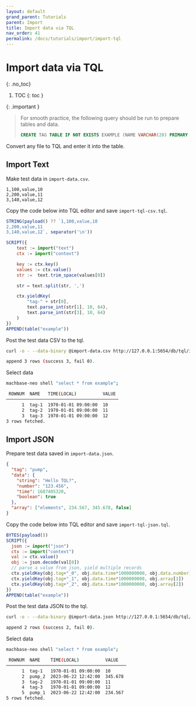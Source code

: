 ```yaml
---
layout: default
grand_parent: Tutorials
parent: Import
title: Import data via TQL
nav_order: 41
permalink: /docs/tutorials/import/import-tql
---
```


# Import data via TQL
{: .no_toc}

1. TOC
{: toc }

{: .important }
> For smooth practice, the following query should be run to prepare tables and data.
> ```sql
> CREATE TAG TABLE IF NOT EXISTS EXAMPLE (NAME VARCHAR(20) PRIMARY KEY, TIME DATETIME BASETIME, VALUE DOUBLE SUMMARIZED);
> ```
>

Convert any file to TQL and enter it into the table.

## Import Text

Make test data in `import-data.csv`.

```
1,100,value,10
2,200,value,11
3,140,value,12
```

Copy the code below into TQL editor and save `import-tql-csv.tql`.

```js
STRING(payload() ?? `1,100,value,10
2,200,value,11
3,140,value,12`, separator('\n'))

SCRIPT({
    text := import("text")
    ctx := import("context")

    key := ctx.key()
    values := ctx.value()
    str :=  text.trim_space(values[0])

    str = text.split(str, ',')

    ctx.yieldKey(
        "tag-" + str[0],
        text.parse_int(str[1], 10, 64),
        text.parse_int(str[3], 10, 64)
    )
})
APPEND(table("example"))
```

Post the test data CSV to the tql.

```sh
curl -o - --data-binary @import-data.csv http://127.0.0.1:5654/db/tql/import-tql-csv.tql

append 3 rows (success 3, fail 0).
```

Select data

```sh
machbase-neo shell "select * from example";

 ROWNUM  NAME   TIME(LOCAL)          VALUE 
───────────────────────────────────────────
      1  tag-1  1970-01-01 09:00:00  10    
      2  tag-2  1970-01-01 09:00:00  11    
      3  tag-3  1970-01-01 09:00:00  12    
3 rows fetched.
```

## Import JSON

Prepare test data saved in `import-data.json`.

```json
{
  "tag": "pump",
  "data": {
    "string": "Hello TQL?",
    "number": "123.456",
    "time": 1687405320,
    "boolean": true
  },
  "array": ["elements", 234.567, 345.678, false]
}
```

Copy the code below into TQL editor and save `import-tql-json.tql`.

```js
BYTES(payload())
SCRIPT({
  json := import("json")
  ctx := import("context")
  val := ctx.value()
  obj := json.decode(val[0])
  // parse a value from json, yield multiple records
  ctx.yieldKey(obj.tag+"_0", obj.data.time*1000000000, obj.data.number)
  ctx.yieldKey(obj.tag+"_1", obj.data.time*1000000000, obj.array[1])
  ctx.yieldKey(obj.tag+"_2", obj.data.time*1000000000, obj.array[2])
})
APPEND(table("example"))
```

Post the test data JSON to the tql.

```sh
curl -o - --data-binary @import-data.json http://127.0.0.1:5654/db/tql/import-tql-json.tql

append 2 rows (success 2, fail 0).
```

Select data

```sh
machbase-neo shell "select * from example";

 ROWNUM  NAME    TIME(LOCAL)          VALUE   
──────────────────────────────────────────────
      1  tag-1   1970-01-01 09:00:00  10      
      2  pump_2  2023-06-22 12:42:00  345.678 
      3  tag-2   1970-01-01 09:00:00  11      
      4  tag-3   1970-01-01 09:00:00  12      
      5  pump_1  2023-06-22 12:42:00  234.567 
5 rows fetched.
```


